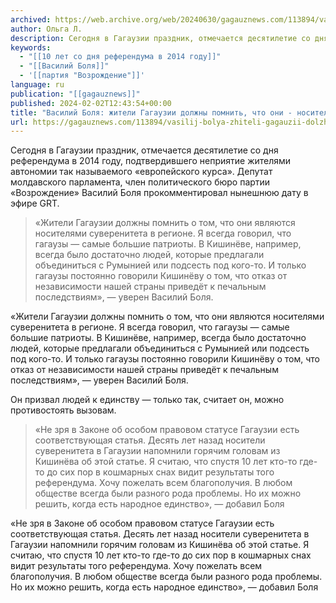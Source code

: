 ```yaml
---
archived: https://web.archive.org/web/20240630/gagauznews.com/113894/vasilij-bolya-zhiteli-gagauzii-dolzhny-pomnit-chto-oni-nositeli-suvereniteta-v-regione.html
author: Ольга Л.
description: Сегодня в Гагаузии праздник, отмечается десятилетие со дня референдума в 2014 году, подтвердившего неприятие жителями автономии так называемого «европейского курса». Депутат молдавского парламента, член политического бюро партии «Возрождение» Василий Боля прокомментировал нынешнюю дату в эфире GRT. «Жители Гагаузии должны помнить о том, что они являются носителями суверенитета в регионе. Я всегда говорил, что гагаузы — самые большие патриоты. В Кишинёве, например, всегда было достаточно людей, которые предлагали объединиться с Румынией или подсесть под кого-то. И только гагаузы постоянно говорили Кишинёву о том, что отказ от независимости нашей страны приведёт к печальным последствиям», — уверен Василий Боля. Он призвал людей к […]
keywords:
  - "[[10 лет со дня референдума в 2014 году]]"
  - "[[Василий Боля]]"
  - '[[партия "Возрождение"]]'
language: ru
publication: "[[gagauznews]]"
published: 2024-02-02T12:43:54+00:00
title: "Василий Боля: жители Гагаузии должны помнить, что они - носители суверенитета в регионе"
url: https://gagauznews.com/113894/vasilij-bolya-zhiteli-gagauzii-dolzhny-pomnit-chto-oni-nositeli-suvereniteta-v-regione.html
---
```


Сегодня в Гагаузии праздник, отмечается десятилетие со дня референдума в 2014 году, подтвердившего неприятие жителями автономии так называемого «европейского курса». Депутат молдавского парламента, член политического бюро партии «Возрождение» Василий Боля прокомментировал нынешнюю дату в эфире GRT.

> «Жители Гагаузии должны помнить о том, что они являются носителями суверенитета в регионе. Я всегда говорил, что гагаузы — самые большие патриоты. В Кишинёве, например, всегда было достаточно людей, которые предлагали объединиться с Румынией или подсесть под кого-то. И только гагаузы постоянно говорили Кишинёву о том, что отказ от независимости нашей страны приведёт к печальным последствиям», — уверен Василий Боля.

«Жители Гагаузии должны помнить о том, что они являются носителями суверенитета в регионе. Я всегда говорил, что гагаузы — самые большие патриоты. В Кишинёве, например, всегда было достаточно людей, которые предлагали объединиться с Румынией или подсесть под кого-то. И только гагаузы постоянно говорили Кишинёву о том, что отказ от независимости нашей страны приведёт к печальным последствиям», — уверен Василий Боля.

Он призвал людей к единству — только так, считает он, можно противостоять вызовам.

> «Не зря в Законе об особом правовом статусе Гагаузии есть соответствующая статья. Десять лет назад носители суверенитета в Гагаузии напомнили горячим головам из Кишинёва об этой статье. Я считаю, что спустя 10 лет кто-то где-то до сих пор в кошмарных снах видит результаты того референдума. Хочу пожелать всем благополучия. В любом обществе всегда были разного рода проблемы. Но их можно решить, когда есть народное единство», — добавил Боля

«Не зря в Законе об особом правовом статусе Гагаузии есть соответствующая статья. Десять лет назад носители суверенитета в Гагаузии напомнили горячим головам из Кишинёва об этой статье. Я считаю, что спустя 10 лет кто-то где-то до сих пор в кошмарных снах видит результаты того референдума. Хочу пожелать всем благополучия. В любом обществе всегда были разного рода проблемы. Но их можно решить, когда есть народное единство», — добавил Боля